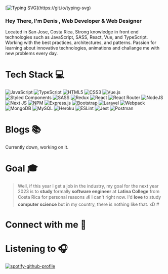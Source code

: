 <!--[![Typing SVG](https://readme-typing-svg.herokuapp.com?font=arial&size=50&duration=6000&color=FFFFFF&vCenter=true&height=60&lines=Hello+World!+%F0%9F%91%8B)](https://git.io/typing-svg)-->
[![Typing SVG](https://readme-typing-svg.herokuapp.com?font=Fira+Code&size=50&duration=6000&pause=1000&color=FFFFFF&background=5A37FF00&vCenter=true&width=440&height=60&lines=%F0%9F%91%8BHello+World!)](https://git.io/typing-svg)
### Hey There, I'm Denis , Web Developer & Web Designer 
Located in San Jose, Costa Rica, Strong knowledge in front end technologies such as JavaScript, SASS, React, Vue, and TypeScript. Working with the best practices, architectures, and patterns. Passion for learning about innovative technologies, animations and challange me with new problems every day.

# Tech Stack :computer:

![JavaScript](https://img.shields.io/badge/javascript-%23323330.svg?style=for-the-badge&logo=javascript&logoColor=%23F7DF1E)
![TypeScript](https://img.shields.io/badge/typescript-%23007ACC.svg?style=for-the-badge&logo=typescript&logoColor=white)
![HTML5](https://img.shields.io/badge/html5-%23E34F26.svg?style=for-the-badge&logo=html5&logoColor=white)
![CSS3](https://img.shields.io/badge/css3-%231572B6.svg?style=for-the-badge&logo=css3&logoColor=white)
![Vue.js](https://img.shields.io/badge/vuejs-%2335495e.svg?style=for-the-badge&logo=vuedotjs&logoColor=%234FC08D)
![Styled Components](https://img.shields.io/badge/styled--components-DB7093?style=for-the-badge&logo=styled-components&logoColor=white)
![SASS](https://img.shields.io/badge/SASS-hotpink.svg?style=for-the-badge&logo=SASS&logoColor=white)
![Redux](https://img.shields.io/badge/redux-%23593d88.svg?style=for-the-badge&logo=redux&logoColor=white)
![React](https://img.shields.io/badge/react-%2320232a.svg?style=for-the-badge&logo=react&logoColor=%2361DAFB)
![React Router](https://img.shields.io/badge/React_Router-CA4245?style=for-the-badge&logo=react-router&logoColor=white)
![NodeJS](https://img.shields.io/badge/node.js-6DA55F?style=for-the-badge&logo=node.js&logoColor=white)
![Next JS](https://img.shields.io/badge/Next-black?style=for-the-badge&logo=next.js&logoColor=white)
![NPM](https://img.shields.io/badge/NPM-%23000000.svg?style=for-the-badge&logo=npm&logoColor=white)
![Express.js](https://img.shields.io/badge/express.js-%23404d59.svg?style=for-the-badge&logo=express&logoColor=%2361DAFB)
![Bootstrap](https://img.shields.io/badge/bootstrap-%23563D7C.svg?style=for-the-badge&logo=bootstrap&logoColor=white)
![Laravel](https://img.shields.io/badge/laravel-%23FF2D20.svg?style=for-the-badge&logo=laravel&logoColor=white)
![Webpack](https://img.shields.io/badge/webpack-%238DD6F9.svg?style=for-the-badge&logo=webpack&logoColor=black)
![MongoDB](https://img.shields.io/badge/MongoDB-%234ea94b.svg?style=for-the-badge&logo=mongodb&logoColor=white)
![MySQL](https://img.shields.io/badge/mysql-%2300f.svg?style=for-the-badge&logo=mysql&logoColor=white)
![Heroku](https://img.shields.io/badge/heroku-%23430098.svg?style=for-the-badge&logo=heroku&logoColor=white)
![ESLint](https://img.shields.io/badge/ESLint-4B3263?style=for-the-badge&logo=eslint&logoColor=white)
![Jest](https://img.shields.io/badge/-jest-%23C21325?style=for-the-badge&logo=jest&logoColor=white)
![Postman](https://img.shields.io/badge/Postman-FF6C37?style=for-the-badge&logo=postman&logoColor=white)

# Blogs 📚
Currently down, working on it. 

# Goal 🎓
> Well, if this year I get a job in 
the industry, my goal for the next year 2023 is to **study** formally **software engineer** at **Latina College** from Costa Rica for personal reasons 💰 I can't right now.
I'd **love** to study **computer science** but in my country, there is nothing like that. xD #

# Connect with me 🤝

# Listening to 🎧
[![spotify-github-profile](https://spotify-github-profile.vercel.app/api/view?uid=yooooooocr&cover_image=true&theme=natemoo-re&bar_color=ff0000&bar_color_cover=false)](https://spotify-github-profile.vercel.app/api/view?uid=yooooooocr&redirect=true)
<!---
Mod8124/Mod8124 is a ✨ special ✨ repository because its `README.md` (this file) appears on your GitHub profile.
You can click the Preview link to take a look at your changes.
--->
